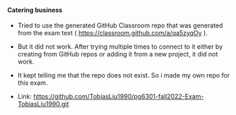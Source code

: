 #### Catering business

* Tried to use the generated GitHub Classroom repo that was generated from the exam text ( https://classroom.github.com/a/qa5zyqOy ).
* But it did not work. After trying multiple times to connect to it either by creating from GitHub repos or adding it from a new project, it did not work.
* It kept telling me that the repo does not exist. So i made my own repo for this exam.

* Link: https://github.com/TobiasLiu1990/pg6301-fall2022-Exam-TobiasLiu1990.git